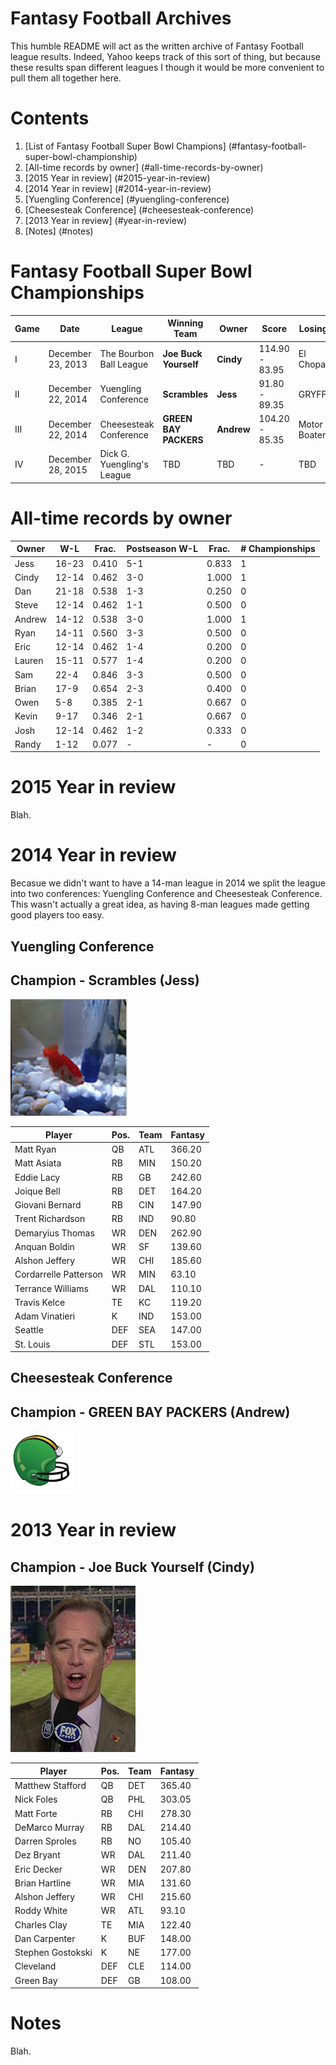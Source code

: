 Fantasy Football Archives
=========================

This humble README will act as the written archive of Fantasy Football league results. Indeed, Yahoo keeps track of this sort of thing, but because these results span different leagues I though it would be more convenient to pull them all together here.

Contents
========

1. [List of Fantasy Football Super Bowl Champions] (#fantasy-football-super-bowl-championship)
2. [All-time records by owner] (#all-time-records-by-owner)
3. [2015 Year in review] (#2015-year-in-review)
4. [2014 Year in review] (#2014-year-in-review)
  1. [Yuengling Conference] (#yuengling-conference)
  2. [Cheesesteak Conference] (#cheesesteak-conference)
5. [2013 Year in review] (#year-in-review)
6. [Notes] (#notes)

Fantasy Football Super Bowl Championships
=========================================

| Game | Date              | League                     | Winning Team          | Owner      | Score          | Losing Team   | Owner        |
|------|-------------------|----------------------------|-----------------------|------------|----------------|---------------|--------------|
| I    | December 23, 2013 | The Bourbon Ball League    | **Joe Buck Yourself** | **Cindy**  | 114.90 - 83.95 | El Chopacabra | Jess         |
| II   | December 22, 2014 | Yuengling Conference       | **Scrambles**         | **Jess**   |  91.80 - 89.35 | GRYFFINDOR    | Sam Widmayer |
| III  | December 22, 2014 | Cheesesteak Conference     | **GREEN BAY PACKERS** | **Andrew** | 104.20 - 85.35 | Motor Boaters | Kevin Archer |
| IV   | December 28, 2015 | Dick G. Yuengling's League | TBD                   | TBD        | -              | TBD           | TBD

All-time records by owner
=========================
| Owner  | W-L   | Frac. | Postseason W-L | Frac. | # Championships |
|--------|-------|-------|----------------|-------|-----------------|
| Jess   | 16-23 | 0.410 | 5-1            | 0.833 | 1               |
| Cindy  | 12-14 | 0.462 | 3-0            | 1.000 | 1               |
| Dan    | 21-18 | 0.538 | 1-3            | 0.250 | 0               |
| Steve  | 12-14 | 0.462 | 1-1            | 0.500 | 0               |
| Andrew | 14-12 | 0.538 | 3-0            | 1.000 | 1               |
| Ryan   | 14-11 | 0.560 | 3-3            | 0.500 | 0               |
| Eric   | 12-14 | 0.462 | 1-4            | 0.200 | 0               |
| Lauren | 15-11 | 0.577 | 1-4            | 0.200 | 0               |
| Sam    | 22-4  | 0.846 | 3-3            | 0.500 | 0               |
| Brian  | 17-9  | 0.654 | 2-3            | 0.400 | 0               |
| Owen   |  5-8  | 0.385 | 2-1            | 0.667 | 0               |
| Kevin  |  9-17 | 0.346 | 2-1            | 0.667 | 0               |
| Josh   | 12-14 | 0.462 | 1-2            | 0.333 | 0               |
| Randy  |  1-12 | 0.077 | -              | -     | 0               |

2015 Year in review
===================
Blah.

2014 Year in review
===================
Becasue we didn't want to have a 14-man league in 2014 we split the league into two conferences: Yuengling Conference and Cheesesteak Conference. This wasn't actually a great idea, as having 8-man leagues made getting good players too easy.

Yuengling Conference
--------------------

Champion - Scrambles (Jess)
--------------------
![alt text](./images/scrambles_logo.png "Scrambles")

| Player                | Pos. | Team | Fantasy |
|-----------------------|------|------|---------|
| Matt Ryan             | QB   | ATL  | 366.20	|
| Matt Asiata           | RB   | MIN  | 150.20  |
| Eddie Lacy            | RB   | GB   | 242.60  |
| Joique Bell           | RB   | DET  | 164.20  |
| Giovani Bernard       | RB   | CIN  | 147.90	|
| Trent Richardson      | RB   | IND  |  90.80	|
| Demaryius Thomas      | WR   | DEN  | 262.90  |
| Anquan Boldin         | WR   | SF   | 139.60	|
| Alshon Jeffery        | WR   | CHI  | 185.60	|
| Cordarrelle Patterson | WR   | MIN  |  63.10	|
| Terrance Williams     | WR   | DAL  | 110.10	|
| Travis Kelce          | TE   | KC   | 119.20  |
| Adam Vinatieri        | K    | IND  | 153.00	|
| Seattle               | DEF  | SEA  | 147.00	|
| St. Louis             | DEF  | STL  | 153.00  |

Cheesesteak Conference
----------------------

Champion - GREEN BAY PACKERS (Andrew)
----------------------------
![alt text](./images/green_bay_packers_logo.png "GREEN BAY PACKERS")


2013 Year in review
===================

Champion - Joe Buck Yourself (Cindy)
----------------------------
![alt text](./images/joe_buck_yourself_logo.jpg "Joe Buck Yourself")

| Player            | Pos. | Team | Fantasy |
|-------------------|------|------|---------|
| Matthew Stafford  | QB   | DET  | 365.40  |
| Nick Foles        | QB   | PHL  | 303.05  |
| Matt Forte        | RB   | CHI  | 278.30  |
| DeMarco Murray    | RB   | DAL  | 214.40  |
| Darren Sproles    | RB   | NO   | 105.40  |
| Dez Bryant        | WR   | DAL  | 211.40  |
| Eric Decker       | WR   | DEN  | 207.80  |
| Brian Hartline    | WR   | MIA  | 131.60  |
| Alshon Jeffery    | WR   | CHI  | 215.60  |
| Roddy White       | WR   | ATL  |  93.10  |
| Charles Clay      | TE   | MIA  | 122.40  |
| Dan Carpenter     | K    | BUF  | 148.00  |
| Stephen Gostokski | K    | NE   | 177.00  |
| Cleveland         | DEF  | CLE  | 114.00  |
| Green Bay         | DEF  | GB   | 108.00  |


Notes
=====
Blah.